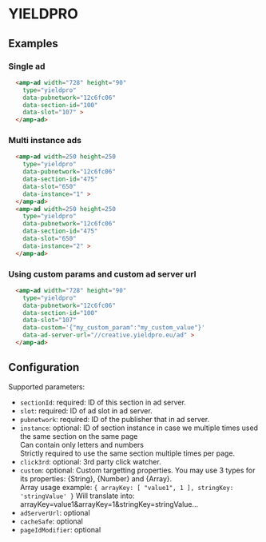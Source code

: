 <!---
Copyright 2015 The AMP HTML Authors. All Rights Reserved.

Licensed under the Apache License, Version 2.0 (the "License");
you may not use this file except in compliance with the License.
You may obtain a copy of the License at

      http://www.apache.org/licenses/LICENSE-2.0

Unless required by applicable law or agreed to in writing, software
distributed under the License is distributed on an "AS-IS" BASIS,
WITHOUT WARRANTIES OR CONDITIONS OF ANY KIND, either express or implied.
See the License for the specific language governing permissions and
limitations under the License.
-->

# YIELDPRO

## Examples

### Single ad

```html
  <amp-ad width="728" height="90"
    type="yieldpro" 
    data-pubnetwork="12c6fc06"
    data-section-id="100"
    data-slot="107" >
  </amp-ad>
```

### Multi instance ads

```html
  <amp-ad width=250 height=250
    type="yieldpro"
    data-pubnetwork="12c6fc06"
    data-section-id="475"
    data-slot="650"
    data-instance="1" >
  </amp-ad>
  <amp-ad width=250 height=250
    type="yieldpro"
    data-pubnetwork="12c6fc06"
    data-section-id="475"
    data-slot="650"
    data-instance="2" >
  </amp-ad>
```

### Using custom params and custom ad server url

```html
  <amp-ad width="728" height="90"
    type="yieldpro" 
    data-pubnetwork="12c6fc06"
    data-section-id="100"
    data-slot="107"
    data-custom='{"my_custom_param":"my_custom_value"}'
    data-ad-server-url="//creative.yieldpro.eu/ad" >
  </amp-ad>
```

## Configuration

Supported parameters:

- `sectionId`: required: ID of this section in ad server.
- `slot`: required: ID of ad slot in ad server.
- `pubnetwork`: required: ID of the publisher that in ad server.
- `instance`: optional: ID of section instance in case we multiple times used the same section on the same page<br/>
                      Can contain only letters and numbers<br/>
                      Strictly required to use the same section multiple times per page.
- `click3rd`: optional: 3rd party click watcher. 
- `custom`: optional: Custom targetting properties. You may use 3 types for its properties: {String}, {Number} and {Array}.<br/>
                    Array usage example:
                    ```
                    {
                        arrayKey: [ "value1", 1 ],
                        stringKey: 'stringValue'
                    }
                    ```
                    Will translate into: arrayKey=value1&arrayKey=1&stringKey=stringValue...
- `adServerUrl`: optional 
- `cacheSafe`: optional
- `pageIdModifier`: optional 
